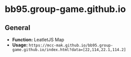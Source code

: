 # bb95.group-game.github.io
## General
- **Function:** LeatletJS Map
- **Usage:** `https://mcc-mak.github.io/bb95.group-game.github.io/index.html?data=[22,114,22.1,114.2]`

